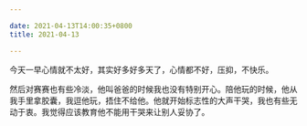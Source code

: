 ```yaml
---

date: 2021-04-13T14:00:35+0800
title: 2021-04-13

---
```


今天一早心情就不太好，其实好多好多天了，心情都不好，压抑，不快乐。

然后对赛赛也有些冷淡，他叫爸爸的时候我也没有特别开心。陪他玩的时候，他从我手里拿胶囊，我逗他玩，捂住不给他。他就开始标志性的大声干哭，我也有些无动于衷。我觉得应该教育他不能用干哭来让别人妥协了。
